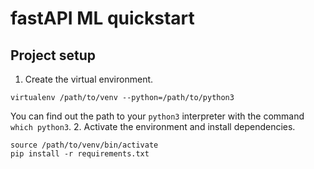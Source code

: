 # fastAPI ML quickstart

## Project setup
1. Create the virtual environment.
```
virtualenv /path/to/venv --python=/path/to/python3
```
You can find out the path to your `python3` interpreter with the command `which python3`.
2. Activate the environment and install dependencies.
```
source /path/to/venv/bin/activate
pip install -r requirements.txt
```

